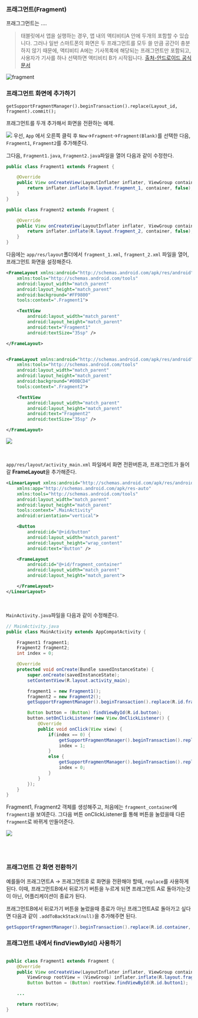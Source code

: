 ### 프래그먼트(Fragment)

프래그그먼트는 ....

> 태블릿에서 앱을 실행하는 경우, 앱 내의 액티비티A 안에 두개의 포함할 수 있습니다. 그러나 일반 스마트폰의 화면은 두 프래그먼트를 모두 쓸 만큼 공간이 충분하지 않기 때문에, 액티비티 A에는 기사목록에 해당되는 프래그먼트만 포함되고, 사용자가 기사를 하나 선택하면 액티비티 B가 시작됩니다. [출처-안드로이드 공식문서](https://developer.android.com/guide/components/fragments#Design)

![fragment](img/5_fragments.png) 

### 프래그먼트 화면에 추가하기

`getSupportFragmentManager().beginTransaction().replace(Layout_id, fragment).commit();`


프래그먼트를 두개 추가해서 화면을 전환하는 예제.

![](img/5_2.png)
우선, `App` 에서 오른쪽 클릭 후 `New`->`Fragment`->`Fragment(Blank)`를 선택한 다음, `Fragment1`, `Fragment2`를 추가해준다.


그다음, `Fragment1.java`, `Fragment2.java`파일을 열어 다음과 같이 수정한다. 

```java
public class Fragment1 extends Fragment {

    @Override
    public View onCreateView(LayoutInflater inflater, ViewGroup container, Bundle savedInstanceState) {
        return inflater.inflate(R.layout.fragment_1, container, false);
    }
}
```
```java
public class Fragment2 extends Fragment {

    @Override
    public View onCreateView(LayoutInflater inflater, ViewGroup container, Bundle savedInstanceState) {
        return inflater.inflate(R.layout.fragment_2, container, false);
    }
}
```

다음에는 `app/res/layout`폴더에서 `fragment_1.xml`, `fragment_2.xml` 파일을 열어, 프래그먼트 화면을 설정해준다.

```xml
<FrameLayout xmlns:android="http://schemas.android.com/apk/res/android"
    xmlns:tools="http://schemas.android.com/tools"
    android:layout_width="match_parent"
    android:layout_height="match_parent"
    android:background="#FF9800"
    tools:context=".Fragment1">

    <TextView
        android:layout_width="match_parent"
        android:layout_height="match_parent"
        android:text="Fragment1"
        android:textSize="35sp" />

</FrameLayout>
```

```xml

<FrameLayout xmlns:android="http://schemas.android.com/apk/res/android"
    xmlns:tools="http://schemas.android.com/tools"
    android:layout_width="match_parent"
    android:layout_height="match_parent"
    android:background="#00BCD4"
    tools:context=".Fragment2">

    <TextView
        android:layout_width="match_parent"
        android:layout_height="match_parent"
        android:text="Fragment2"
        android:textSize="35sp" />

</FrameLayout>

```

![](img/5_4.PNG)

<br>

`app/res/layout/activity_main.xml` 파일에서 화면 전환버튼과, 프래그먼트가 들어갈 **FrameLayout**을 추가해준다.

```xml
<LinearLayout xmlns:android="http://schemas.android.com/apk/res/android"
    xmlns:app="http://schemas.android.com/apk/res-auto"
    xmlns:tools="http://schemas.android.com/tools"
    android:layout_width="match_parent"
    android:layout_height="match_parent"
    tools:context=".MainActivity"
    android:orientation="vertical">

    <Button
        android:id="@+id/button"
        android:layout_width="match_parent"
        android:layout_height="wrap_content"
        android:text="Button" />

    <FrameLayout
        android:id="@+id/fragment_container"
        android:layout_width="match_parent"
        android:layout_height="match_parent">

    </FrameLayout>
</LinearLayout>
```
<br>

`MainActivity.java`파일을 다음과 같이 수정해준다.

```java
// MainActivity.java
public class MainActivity extends AppCompatActivity {

    Fragment1 fragment1;
    Fragment2 fragment2;
    int index = 0;

    @Override
    protected void onCreate(Bundle savedInstanceState) {
        super.onCreate(savedInstanceState);
        setContentView(R.layout.activity_main);

        fragment1 = new Fragment1();
        fragment2 = new Fragment2();
        getSupportFragmentManager().beginTransaction().replace(R.id.fragment_container, fragment1).commit();

        Button button = (Button) findViewById(R.id.button);
        button.setOnClickListener(new View.OnClickListener() {
            @Override
            public void onClick(View view) {
                if(index == 0) {
                    getSupportFragmentManager().beginTransaction().replace(R.id.fragment_container, fragment2).commit();
                    index = 1;
                }
                else {
                    getSupportFragmentManager().beginTransaction().replace(R.id.fragment_container, fragment1).commit();
                    index = 0;
                }
            }
        });
    }
}
```

Fragment1, Fragment2 객체를 생성해주고, 처음에는 `fragment_container`에 `fragment1`을 보여준다.
그다음 버튼 onClickListener를 통해 버튼을 눌렀을때 다른 `fragment`로 바뀌게 만들어준다.

![](img/5_5.png)

<br><br>

### 프래그먼트 간 화면 전환하기

예를들어 프래그먼트A -> 프래그먼트B 로 화면을 전환해야 할때, `replace`를 사용하게 된다. 이때, 프래그먼트B에서 뒤로가기 버튼을 누르게 되면 프래그먼트 A로 돌아가는것이 아닌, 어플리케이션이 종료가 된다.

프래그먼트B에서 뒤로가기 버튼을 눌렀을때 종료가 아닌 프래그먼트A로 돌아가고 싶다면 다음과 같이 `.addToBackStack(null)`을 추가해주면 된다.

```java
getSupportFragmentManager().beginTransaction().replace(R.id.container, fragmentB).addToBackStack(null).commit();
```

### 프래그먼트 내에서 findViewById() 사용하기

```java

public class Fragment1 extends Fragment {
    @Override
    public View onCreateView(LayoutInflater inflater, ViewGroup container, Bundle savedInstanceState) {
        ViewGroup rootView = (ViewGroup) inflater.inflate(R.layout.fragment1, container, false);
        Button button = (Button) rootView.findViewById(R.id.button1);

    ...

    return rootView;
}
```